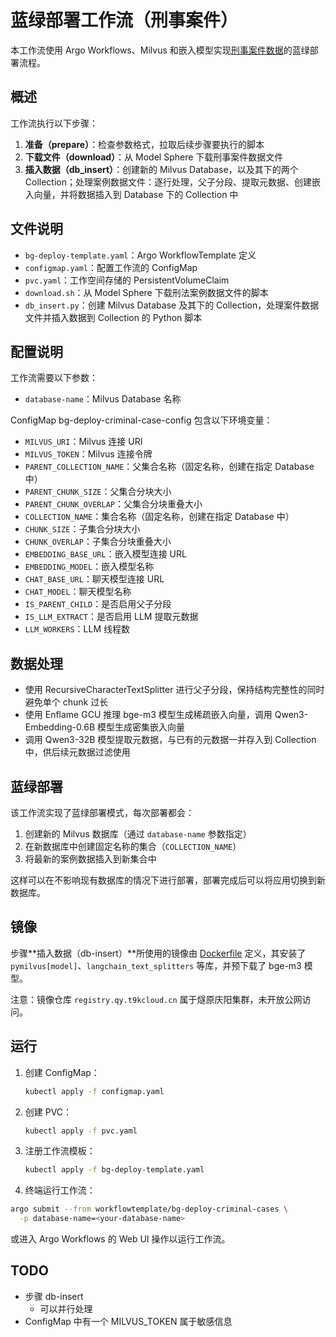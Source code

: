 # 蓝绿部署工作流（刑事案件）

本工作流使用 Argo Workflows、Milvus 和嵌入模型实现[刑事案件数据](https://modelsphere.nc201.t9kcloud.cn/datasets/xyx/CAIL2018)的蓝绿部署流程。

## 概述

工作流执行以下步骤：

1. **准备（prepare）**：检查参数格式，拉取后续步骤要执行的脚本
2. **下载文件（download）**：从 Model Sphere 下载刑事案件数据文件
3. **插入数据（db_insert）**：创建新的 Milvus Database，以及其下的两个 Collection；处理案例数据文件：逐行处理，父子分段、提取元数据、创建嵌入向量，并将数据插入到 Database 下的 Collection 中

## 文件说明

- `bg-deploy-template.yaml`：Argo WorkflowTemplate 定义
- `configmap.yaml`：配置工作流的 ConfigMap
- `pvc.yaml`：工作空间存储的 PersistentVolumeClaim
- `download.sh`：从 Model Sphere 下载刑法案例数据文件的脚本
- `db_insert.py`：创建 Milvus Database 及其下的 Collection，处理案件数据文件并插入数据到 Collection 的 Python 脚本

## 配置说明

工作流需要以下参数：

- `database-name`：Milvus Database 名称

ConfigMap bg-deploy-criminal-case-config 包含以下环境变量：

- `MILVUS_URI`：Milvus 连接 URI
- `MILVUS_TOKEN`：Milvus 连接令牌
- `PARENT_COLLECTION_NAME`：父集合名称（固定名称，创建在指定 Database 中）
- `PARENT_CHUNK_SIZE`：父集合分块大小
- `PARENT_CHUNK_OVERLAP`：父集合分块重叠大小
- `COLLECTION_NAME`：集合名称（固定名称，创建在指定 Database 中）
- `CHUNK_SIZE`：子集合分块大小
- `CHUNK_OVERLAP`：子集合分块重叠大小
- `EMBEDDING_BASE_URL`：嵌入模型连接 URL
- `EMBEDDING_MODEL`：嵌入模型名称
- `CHAT_BASE_URL`：聊天模型连接 URL
- `CHAT_MODEL`：聊天模型名称
- `IS_PARENT_CHILD`：是否启用父子分段
- `IS_LLM_EXTRACT`：是否启用 LLM 提取元数据
- `LLM_WORKERS`：LLM 线程数

## 数据处理

- 使用 RecursiveCharacterTextSplitter 进行父子分段，保持结构完整性的同时避免单个 chunk 过长
- 使用 Enflame GCU 推理 bge-m3 模型生成稀疏嵌入向量，调用 Qwen3-Embedding-0.6B 模型生成密集嵌入向量
- 调用 Qwen3-32B 模型提取元数据，与已有的元数据一并存入到 Collection 中，供后续元数据过滤使用

## 蓝绿部署

该工作流实现了蓝绿部署模式，每次部署都会：

1. 创建新的 Milvus 数据库（通过 `database-name` 参数指定）
2. 在新数据库中创建固定名称的集合（`COLLECTION_NAME`）
3. 将最新的案例数据插入到新集合中

这样可以在不影响现有数据库的情况下进行部署，部署完成后可以将应用切换到新数据库。

## 镜像

步骤**插入数据（db-insert）**所使用的镜像由 [Dockerfile](./Dockerfile) 定义，其安装了 `pymilvus[model]`、`langchain_text_splitters` 等库，并预下载了 bge-m3 模型。

注意：镜像仓库 `registry.qy.t9kcloud.cn` 属于燧原庆阳集群，未开放公网访问。

## 运行

1. 创建 ConfigMap：
   ```bash
   kubectl apply -f configmap.yaml
   ```

2. 创建 PVC：
   ```bash
   kubectl apply -f pvc.yaml
   ```

3. 注册工作流模板：
   ```bash
   kubectl apply -f bg-deploy-template.yaml
   ```

4. 终端运行工作流：
  ```bash
  argo submit --from workflowtemplate/bg-deploy-criminal-cases \
    -p database-name=<your-database-name>
  ```

或进入 Argo Workflows 的 Web UI 操作以运行工作流。

## TODO

* 步骤 db-insert
  * 可以并行处理
* ConfigMap 中有一个 MILVUS_TOKEN 属于敏感信息
